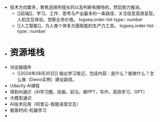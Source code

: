 - 技术方向繁多，聚焦选择所擅长的以及判断有期待的，然后勠力推进。
	- [[前端]]，学习、工作、思考与产出最多的一条路径，关注信息高效呈现，人机交互体验，觉察业务价值。
	  logseq.order-list-type:: number
	- [[人工智能]]，为人类个体多方面赋能的生产力工具。
	  logseq.order-list-type:: number
- # 资源堆栈
- 浏览器插件
	- [[2024年08月30日]] 输出学习笔记，包括内容：是什么？能做什么？怎么做（Demo实例）建设路径。
- Udacity AI课程
- 得到AI通识（AI学习圈，绘画，前沿，做PPT，写作，高效学习，GPT）
- 大模型通识
- AI技术应用（阿里云-智能语音交互）
- 极客时间-机器学习
-